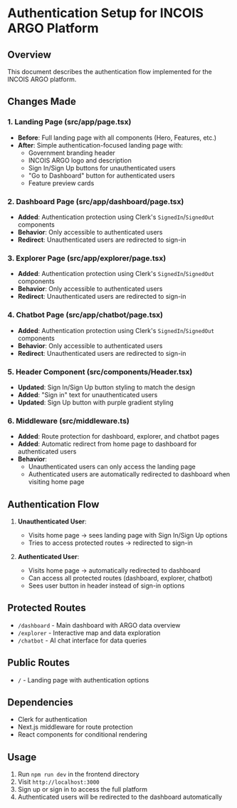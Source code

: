 # Authentication Setup for INCOIS ARGO Platform

## Overview
This document describes the authentication flow implemented for the INCOIS ARGO platform.

## Changes Made

### 1. Landing Page (src/app/page.tsx)
- **Before**: Full landing page with all components (Hero, Features, etc.)
- **After**: Simple authentication-focused landing page with:
  - Government branding header
  - INCOIS ARGO logo and description
  - Sign In/Sign Up buttons for unauthenticated users
  - "Go to Dashboard" button for authenticated users
  - Feature preview cards

### 2. Dashboard Page (src/app/dashboard/page.tsx)
- **Added**: Authentication protection using Clerk's `SignedIn`/`SignedOut` components
- **Behavior**: Only accessible to authenticated users
- **Redirect**: Unauthenticated users are redirected to sign-in

### 3. Explorer Page (src/app/explorer/page.tsx)
- **Added**: Authentication protection using Clerk's `SignedIn`/`SignedOut` components
- **Behavior**: Only accessible to authenticated users
- **Redirect**: Unauthenticated users are redirected to sign-in

### 4. Chatbot Page (src/app/chatbot/page.tsx)
- **Added**: Authentication protection using Clerk's `SignedIn`/`SignedOut` components
- **Behavior**: Only accessible to authenticated users
- **Redirect**: Unauthenticated users are redirected to sign-in

### 5. Header Component (src/components/Header.tsx)
- **Updated**: Sign In/Sign Up button styling to match the design
- **Added**: "Sign in" text for unauthenticated users
- **Updated**: Sign Up button with purple gradient styling

### 6. Middleware (src/middleware.ts)
- **Added**: Route protection for dashboard, explorer, and chatbot pages
- **Added**: Automatic redirect from home page to dashboard for authenticated users
- **Behavior**: 
  - Unauthenticated users can only access the landing page
  - Authenticated users are automatically redirected to dashboard when visiting home page

## Authentication Flow

1. **Unauthenticated User**:
   - Visits home page → sees landing page with Sign In/Sign Up options
   - Tries to access protected routes → redirected to sign-in

2. **Authenticated User**:
   - Visits home page → automatically redirected to dashboard
   - Can access all protected routes (dashboard, explorer, chatbot)
   - Sees user button in header instead of sign-in options

## Protected Routes
- `/dashboard` - Main dashboard with ARGO data overview
- `/explorer` - Interactive map and data exploration
- `/chatbot` - AI chat interface for data queries

## Public Routes
- `/` - Landing page with authentication options

## Dependencies
- Clerk for authentication
- Next.js middleware for route protection
- React components for conditional rendering

## Usage
1. Run `npm run dev` in the frontend directory
2. Visit `http://localhost:3000`
3. Sign up or sign in to access the full platform
4. Authenticated users will be redirected to the dashboard automatically
